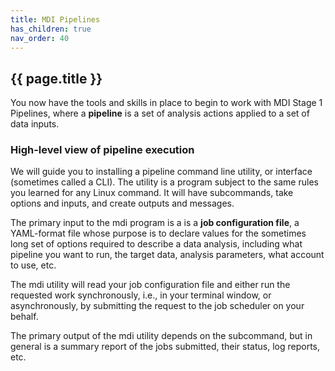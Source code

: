 ```yaml
---
title: MDI Pipelines
has_children: true
nav_order: 40
---
```


## {{ page.title }}

You now have the tools and skills in place
to begin to work with MDI Stage 1 Pipelines, where
a **pipeline** is a set of analysis actions applied to a
set of data inputs.

### High-level view of pipeline execution

We will guide you to installing a pipeline command line utility, 
or interface (sometimes called
a CLI). The utility is a program subject to the same rules you 
learned for any Linux command. It will have subcommands, take 
options and inputs, and create outputs and messages.  

The primary input to the mdi program is
a is a **job configuration file**, a YAML-format file 
whose purpose is to declare values for the sometimes
long set of options required to describe a data analysis, 
including what pipeline you want to run, the target 
data, analysis parameters, what account to use, etc.

The mdi utility will read your job configuration file and 
either run the requested work synchronously, i.e., in your
terminal window, or asynchronously, by submitting the request
to the job scheduler on your behalf.

The primary output of the mdi utility depends on the subcommand,
but in general is a summary report of the jobs submitted,
their status, log reports, etc.
